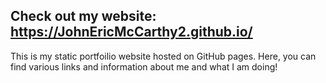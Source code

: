 ## Check out my website: https://JohnEricMcCarthy2.github.io/
This is my static portfoilio website hosted on GitHub pages. Here, you can find various links and information about me and what I am doing!
